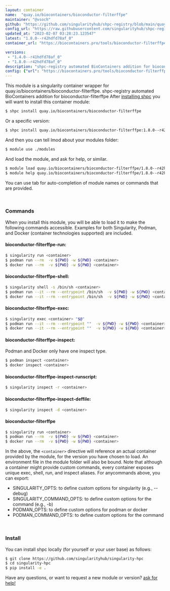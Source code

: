 ```yaml
---
layout: container
name:  "quay.io/biocontainers/bioconductor-filterffpe"
maintainer: "@vsoch"
github: "https://github.com/singularityhub/shpc-registry/blob/main/quay.io/biocontainers/bioconductor-filterffpe/container.yaml"
config_url: "https://raw.githubusercontent.com/singularityhub/shpc-registry/main/quay.io/biocontainers/bioconductor-filterffpe/container.yaml"
updated_at: "2023-02-07 03:28:23.123547"
latest: "1.8.0--r42hdfd78af_0"
container_url: "https://biocontainers.pro/tools/bioconductor-filterffpe"

versions:
 - "1.4.0--r41hdfd78af_0"
 - "1.8.0--r42hdfd78af_0"
description: "shpc-registry automated BioContainers addition for bioconductor-filterffpe"
config: {"url": "https://biocontainers.pro/tools/bioconductor-filterffpe", "maintainer": "@vsoch", "description": "shpc-registry automated BioContainers addition for bioconductor-filterffpe", "latest": {"1.8.0--r42hdfd78af_0": "sha256:799e67670094cea5107573a3864011850082c291a3277a07dc0e25c8159d150d"}, "tags": {"1.4.0--r41hdfd78af_0": "sha256:43e253a3e683428a422f93acddeeea027d2fe10a25b5e581bab4823ccf6ca82d", "1.8.0--r42hdfd78af_0": "sha256:799e67670094cea5107573a3864011850082c291a3277a07dc0e25c8159d150d"}, "docker": "quay.io/biocontainers/bioconductor-filterffpe"}
---
```


This module is a singularity container wrapper for quay.io/biocontainers/bioconductor-filterffpe.
shpc-registry automated BioContainers addition for bioconductor-filterffpe
After [installing shpc](#install) you will want to install this container module:


```bash
$ shpc install quay.io/biocontainers/bioconductor-filterffpe
```

Or a specific version:

```bash
$ shpc install quay.io/biocontainers/bioconductor-filterffpe:1.8.0--r42hdfd78af_0
```

And then you can tell lmod about your modules folder:

```bash
$ module use ./modules
```

And load the module, and ask for help, or similar.

```bash
$ module load quay.io/biocontainers/bioconductor-filterffpe/1.8.0--r42hdfd78af_0
$ module help quay.io/biocontainers/bioconductor-filterffpe/1.8.0--r42hdfd78af_0
```

You can use tab for auto-completion of module names or commands that are provided.

<br>

### Commands

When you install this module, you will be able to load it to make the following commands accessible.
Examples for both Singularity, Podman, and Docker (container technologies supported) are included.

#### bioconductor-filterffpe-run:

```bash
$ singularity run <container>
$ podman run --rm  -v ${PWD} -w ${PWD} <container>
$ docker run --rm  -v ${PWD} -w ${PWD} <container>
```

#### bioconductor-filterffpe-shell:

```bash
$ singularity shell -s /bin/sh <container>
$ podman run --it --rm --entrypoint /bin/sh  -v ${PWD} -w ${PWD} <container>
$ docker run --it --rm --entrypoint /bin/sh  -v ${PWD} -w ${PWD} <container>
```

#### bioconductor-filterffpe-exec:

```bash
$ singularity exec <container> "$@"
$ podman run --it --rm --entrypoint ""  -v ${PWD} -w ${PWD} <container> "$@"
$ docker run --it --rm --entrypoint ""  -v ${PWD} -w ${PWD} <container> "$@"
```

#### bioconductor-filterffpe-inspect:

Podman and Docker only have one inspect type.

```bash
$ podman inspect <container>
$ docker inspect <container>
```

#### bioconductor-filterffpe-inspect-runscript:

```bash
$ singularity inspect -r <container>
```

#### bioconductor-filterffpe-inspect-deffile:

```bash
$ singularity inspect -d <container>
```



#### bioconductor-filterffpe

```bash
$ singularity run <container>
$ podman run --rm  -v ${PWD} -w ${PWD} <container>
$ docker run --rm  -v ${PWD} -w ${PWD} <container>
```


In the above, the `<container>` directive will reference an actual container provided
by the module, for the version you have chosen to load. An environment file in the
module folder will also be bound. Note that although a container
might provide custom commands, every container exposes unique exec, shell, run, and
inspect aliases. For anycommands above, you can export:

 - SINGULARITY_OPTS: to define custom options for singularity (e.g., --debug)
 - SINGULARITY_COMMAND_OPTS: to define custom options for the command (e.g., -b)
 - PODMAN_OPTS: to define custom options for podman or docker
 - PODMAN_COMMAND_OPTS: to define custom options for the command

<br>

### Install

You can install shpc locally (for yourself or your user base) as follows:

```bash
$ git clone https://github.com/singularityhub/singularity-hpc
$ cd singularity-hpc
$ pip install -e .
```

Have any questions, or want to request a new module or version? [ask for help!](https://github.com/singularityhub/singularity-hpc/issues)
